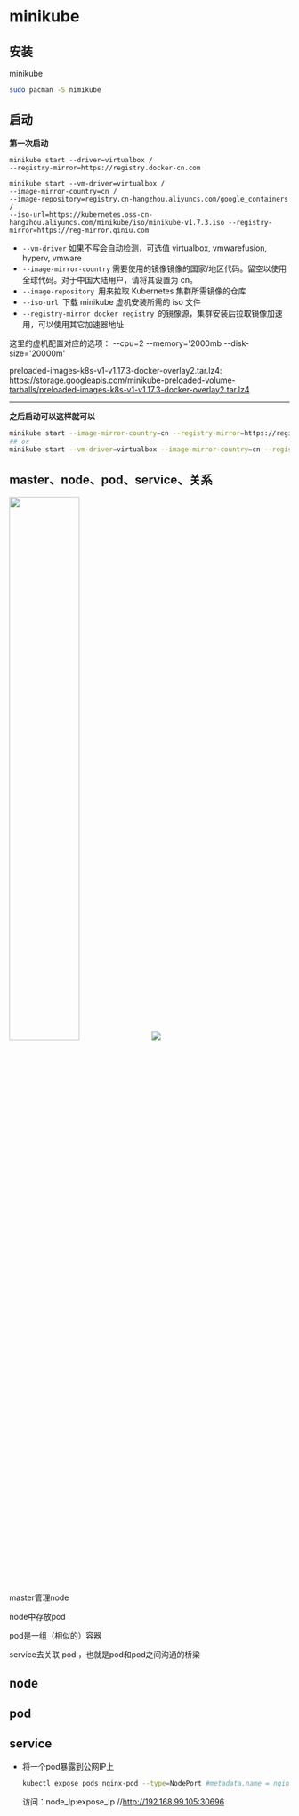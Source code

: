 # minikube

## 安装

minikube

```bash
sudo pacman -S nimikube
```

## 启动

**第一次启动**

```
minikube start --driver=virtualbox /
--registry-mirror=https://registry.docker-cn.com

minikube start --vm-driver=virtualbox /
--image-mirror-country=cn /
--image-repository=registry.cn-hangzhou.aliyuncs.com/google_containers /
--iso-url=https://kubernetes.oss-cn-hangzhou.aliyuncs.com/minikube/iso/minikube-v1.7.3.iso --registry-mirror=https://reg-mirror.qiniu.com

```

- `--vm-driver` 如果不写会自动检测，可选值 virtualbox, vmwarefusion, hyperv, vmware
- `--image-mirror-country` 需要使用的镜像镜像的国家/地区代码。留空以使用全球代码。对于中国大陆用户，请将其设置为 cn。
- `--image-repository `用来拉取 Kubernetes 集群所需镜像的仓库
- `--iso-url `下载 minikube 虚机安装所需的 iso 文件
- `--registry-mirror docker registry `的镜像源，集群安装后拉取镜像加速用，可以使用其它加速器地址

这里的虚机配置对应的选项：
--cpu=2
 --memory='2000mb
--disk-size='20000m'

preloaded-images-k8s-v1-v1.17.3-docker-overlay2.tar.lz4: https://storage.googleapis.com/minikube-preloaded-volume-tarballs/preloaded-images-k8s-v1-v1.17.3-docker-overlay2.tar.lz4

---

**之后启动可以这样就可以**

```bash
minikube start --image-mirror-country=cn --registry-mirror=https://registry.docker-cn.com
## or 
minikube start --vm-driver=virtualbox --image-mirror-country=cn --registry-mirror=https://reg-mirror.qiniu.com
```

## master、node、pod、service、关系

<img src="https://kuboard.cn/assets/img/module_03_nodes.38f0ef71.svg" style="width:50%;height:50%;" /> <img src="https://kuboard.cn/assets/img/module_04_services.11cdc7bc.svg"  />

master管理node

node中存放pod

pod是一组（相似的）容器

service去关联 pod ，也就是pod和pod之间沟通的桥梁

## node



## pod



## service

- 将一个pod暴露到公网IP上

  ```bash
  kubectl expose pods nginx-pod --type=NodePort #metadata.name = nginx-pod
  ```

  访问：node_Ip:expose_Ip  //http://192.168.99.105:30696

